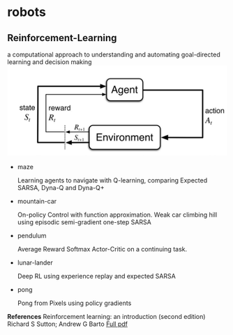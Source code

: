 # robots

## Reinforcement-Learning
a computational approach to understanding and automating goal-directed learning and decision making
![error](https://github.com/holmen1/robots/blob/master/RL.JPG)



* maze

    Learning agents to navigate with Q-learning, comparing Expected SARSA, Dyna-Q and Dyna-Q+

* mountain-car

    On-policy Control with function approximation.
    Weak car climbing hill using episodic semi-gradient one-step SARSA

* pendulum

    Average Reward Softmax Actor-Critic on a continuing task.

* lunar-lander

    Deep RL using experience replay and expected SARSA

* pong

    Pong from Pixels using policy gradients




**References**
Reinforcement learning: an introduction (second edition)
Richard S Sutton; Andrew G Barto
[Full pdf](http://incompleteideas.net/book/RLbook2020.pdf)
